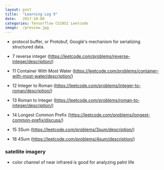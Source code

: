```yaml
---
layout: post
title:  "Learning Log 9"
date:   2017-10-08
categories: Tensorflow CS20SI Leetcode
image:  /preview.jpg
---
```


- protocol buffer, or Protobuf, Google's mechanism for serializing structured data.

- 7 reverse integer (https://leetcode.com/problems/reverse-integer/description/)

- 11 Container With Most Water (https://leetcode.com/problems/container-with-most-water/description/)

- 12 Integer to Roman (https://leetcode.com/problems/integer-to-roman/description/)

- 13 Roman to Integer (https://leetcode.com/problems/roman-to-integer/description/)

- 14 Longest Common Prefix (https://leetcode.com/problems/longest-common-prefix/discuss/)

- 15 3Sum (https://leetcode.com/problems/3sum/description/)

- 18 4Sum (https://leetcode.com/problems/4sum/description/)

### satellite imagery

- color channel of near infrared is good for analyzing palnt life



